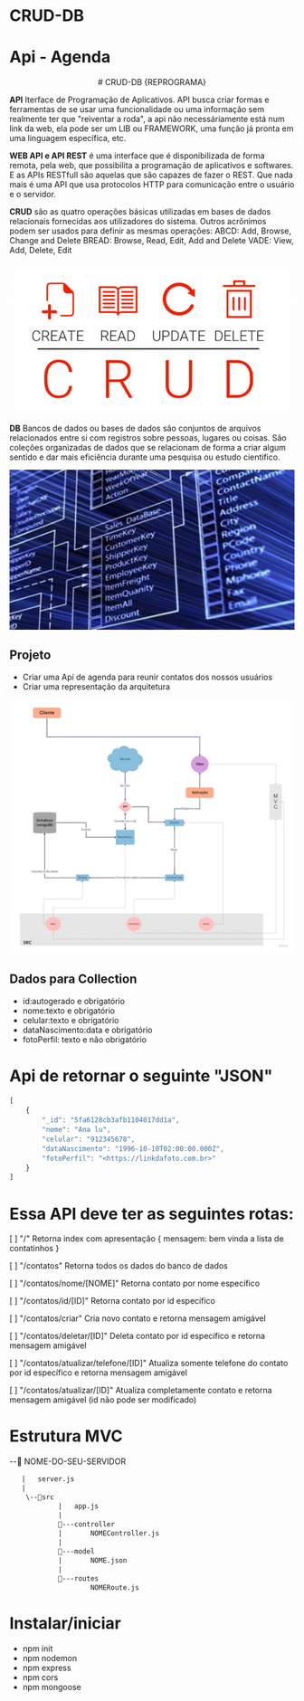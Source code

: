 # CRUD-DB 

# Api - Agenda

<p align="center"> # CRUD-DB
{REPROGRAMA}<p>

**API** Iterface de Programação de Aplicativos. API busca criar formas e ferramentas de se usar uma funcionalidade ou uma informação sem realmente ter que "reiventar a roda", a api não necessáriamente está num link da web, ela pode ser um LIB ou FRAMEWORK, uma função já pronta em uma linguagem específica, etc. 

**WEB API e API REST** é uma interface que é disponibilizada de forma remota, pela web, que possibilita a programação de aplicativos e softwares. E as APIs RESTfull são aquelas que são capazes de fazer o REST. Que nada mais é uma API que usa protocolos HTTP para comunicação entre o usuário e o servidor.


**CRUD** são as quatro operações básicas utilizadas em bases de dados relacionais fornecidas aos utilizadores do sistema. Outros acrônimos podem ser usados para definir as mesmas operações: ABCD: Add, Browse, Change and Delete BREAD: Browse, Read, Edit, Add and Delete VADE: View, Add, Delete, Edit

![Crud](./img/crud.png)


**DB** Bancos de dados ou bases de dados são conjuntos de arquivos relacionados entre si com registros sobre pessoas, lugares ou coisas. São coleções organizadas de dados que se relacionam de forma a criar algum sentido e dar mais eficiência durante uma pesquisa ou estudo cientifico.

![db](./img/db.jpg)


## Projeto 
* Criar uma Api de agenda para reunir contatos dos nossos usuários
* Criar uma representação da arquitetura

![estrutura](./img/estrutura.jpg)

## Dados para Collection

* id:autogerado e obrigatório
* nome:texto e obrigatório
* celular:texto e obrigatório
* dataNascimento:data e obrigatório
* fotoPerfil: texto e não obrigatório

# Api de retornar o seguinte "JSON"

````javascript
[
	{
		"_id": "5fa6128cb3afb1104017dd1a",
		"nome": "Ana lu",
		"celular": "912345678",
		"dataNascimento": "1996-10-10T02:00:00.000Z",
		"fotoPerfil": "<https://linkdafoto.com.br>"
	}
]
 ````



# Essa API deve ter as seguintes rotas:

[ ] "/" Retorna index com apresentação { mensagem: bem vinda a lista de contatinhos }

[ ] "/contatos" Retorna todos os dados do banco de dados

[ ] "/contatos/nome/[NOME]" Retorna contato por nome específico

[ ] "/contatos/id/[ID]" Retorna contato por id específico

[ ] "/contatos/criar" Cria novo contato e retorna mensagem amigável

[ ] "/contatos/deletar/[ID]" Deleta contato por id específico e retorna mensagem amigável

[ ] "/contatos/atualizar/telefone/[ID]" Atualiza somente telefone do contato por id específico e retorna mensagem amigável

[ ] "/contatos/atualizar/[ID]" Atualiza completamente contato e retorna mensagem amigável (id não pode ser modificado)


# Estrutura MVC

--📂 NOME-DO-SEU-SERVIDOR

	   |   server.js
	   |
		\--📂src
			    |   app.js
			    |
			    📂---controller
			    |       NOMEController.js
			    |
			    📂---model
			    |       NOME.json
			    |
			    📂---routes
			            NOMERoute.js



# Instalar/iniciar

* npm init
* npm nodemon
* npm express
* npm cors
* npm mongoose

